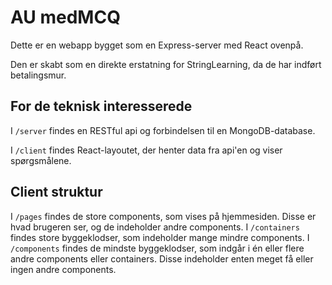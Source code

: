 # AU medMCQ

Dette er en webapp bygget som en Express-server med React ovenpå.

Den er skabt som en direkte erstatning for StringLearning, da de har indført betalingsmur.

## For de teknisk interesserede

I `/server` findes en RESTful api og forbindelsen til en MongoDB-database.

I `/client` findes React-layoutet, der henter data fra api'en og viser spørgsmålene.

## Client struktur

I `/pages` findes de store components, som vises på hjemmesiden. Disse er hvad brugeren ser, og de indeholder andre components.
I `/containers` findes store byggeklodser, som indeholder mange mindre components.
I `/components` findes de mindste byggeklodser, som indgår i én eller flere andre components eller containers. Disse indeholder enten meget få eller ingen andre components.
